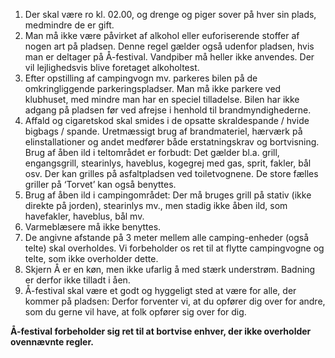 1. Der skal være ro kl. 02.00, og drenge og piger sover på hver sin plads, medmindre de er gift.
2. Man må ikke være påvirket af alkohol eller euforiserende stoffer af nogen art på pladsen. Denne regel gælder også udenfor pladsen, hvis man er deltager på Å-festival. Vandpiber må heller ikke anvendes. Der vil lejlighedsvis blive foretaget alkoholtest.
3. Efter opstilling af campingvogn mv. parkeres bilen på de omkringliggende parkeringspladser. Man må ikke parkere ved klubhuset, med mindre man har en speciel tilladelse. Bilen har ikke adgang på pladsen før ved afrejse i henhold til brandmyndighederne.
4. Affald og cigaretskod skal smides i de opsatte skraldespande / hvide bigbags / spande. Uretmæssigt brug af brandmateriel, hærværk på elinstallationer og andet medfører både erstatningskrav og bortvisning.
Brug af åben ild i teltområdet er forbudt: Det gælder bl.a. grill, engangsgrill, stearinlys, haveblus, kogegrej med gas, sprit, fakler, bål osv. Der kan grilles på asfaltpladsen ved toiletvognene. De store fælles griller på ‘Torvet’ kan også benyttes.
5. Brug af åben ild i campingområdet: Der må bruges grill på stativ (ikke direkte på jorden), stearinlys mv., men stadig ikke åben ild, som havefakler, haveblus, bål mv.
6. Varmeblæsere må ikke benyttes.
7. De angivne afstande på 3 meter mellem alle camping-enheder (også telte) skal overholdes. Vi forbeholder os ret til at flytte campingvogne og telte, som ikke overholder dette.
8. Skjern Å er en køn, men ikke ufarlig å med stærk understrøm. Badning er derfor ikke tilladt i åen.
9. Å-festival skal være et godt og hyggeligt sted at være for alle, der kommer på pladsen: Derfor forventer vi, at du opfører dig over for andre, som du gerne vil have, at folk opfører sig over for dig.

**Å-festival forbeholder sig ret til at bortvise enhver, der ikke overholder ovennævnte regler.**